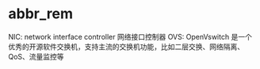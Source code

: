 # abbr_rem


NIC:  network interface controller       网络接口控制器
OVS:  OpenVswitch          是一个优秀的开源软件交换机，支持主流的交换机功能，比如二层交换、网络隔离、QoS、流量监控等
